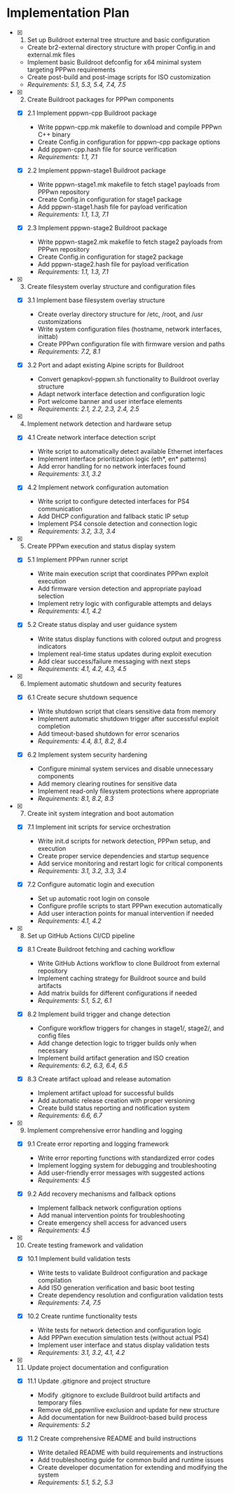 # Implementation Plan

- [x] 1. Set up Buildroot external tree structure and basic configuration
  - Create br2-external directory structure with proper Config.in and external.mk files
  - Implement basic Buildroot defconfig for x64 minimal system targeting PPPwn requirements
  - Create post-build and post-image scripts for ISO customization
  - _Requirements: 5.1, 5.3, 5.4, 7.4, 7.5_

- [x] 2. Create Buildroot packages for PPPwn components
  - [x] 2.1 Implement pppwn-cpp Buildroot package
    - Write pppwn-cpp.mk makefile to download and compile PPPwn C++ binary
    - Create Config.in configuration for pppwn-cpp package options
    - Add pppwn-cpp.hash file for source verification
    - _Requirements: 1.1, 7.1_

  - [x] 2.2 Implement pppwn-stage1 Buildroot package
    - Write pppwn-stage1.mk makefile to fetch stage1 payloads from PPPwn repository
    - Create Config.in configuration for stage1 package
    - Add pppwn-stage1.hash file for payload verification
    - _Requirements: 1.1, 1.3, 7.1_

  - [x] 2.3 Implement pppwn-stage2 Buildroot package
    - Write pppwn-stage2.mk makefile to fetch stage2 payloads from PPPwn repository
    - Create Config.in configuration for stage2 package
    - Add pppwn-stage2.hash file for payload verification
    - _Requirements: 1.1, 1.3, 7.1_

- [x] 3. Create filesystem overlay structure and configuration files
  - [x] 3.1 Implement base filesystem overlay structure
    - Create overlay directory structure for /etc, /root, and /usr customizations
    - Write system configuration files (hostname, network interfaces, inittab)
    - Create PPPwn configuration file with firmware version and paths
    - _Requirements: 7.2, 8.1_

  - [x] 3.2 Port and adapt existing Alpine scripts for Buildroot
    - Convert genapkovl-pppwn.sh functionality to Buildroot overlay structure
    - Adapt network interface detection and configuration logic
    - Port welcome banner and user interface elements
    - _Requirements: 2.1, 2.2, 2.3, 2.4, 2.5_

- [x] 4. Implement network detection and hardware setup
  - [x] 4.1 Create network interface detection script
    - Write script to automatically detect available Ethernet interfaces
    - Implement interface prioritization logic (eth*, en* patterns)
    - Add error handling for no network interfaces found
    - _Requirements: 3.1, 3.2_

  - [x] 4.2 Implement network configuration automation
    - Write script to configure detected interfaces for PS4 communication
    - Add DHCP configuration and fallback static IP setup
    - Implement PS4 console detection and connection logic
    - _Requirements: 3.2, 3.3, 3.4_

- [x] 5. Create PPPwn execution and status display system
  - [x] 5.1 Implement PPPwn runner script
    - Write main execution script that coordinates PPPwn exploit execution
    - Add firmware version detection and appropriate payload selection
    - Implement retry logic with configurable attempts and delays
    - _Requirements: 4.1, 4.2_

  - [x] 5.2 Create status display and user guidance system
    - Write status display functions with colored output and progress indicators
    - Implement real-time status updates during exploit execution
    - Add clear success/failure messaging with next steps
    - _Requirements: 4.1, 4.2, 4.3, 4.5_

- [x] 6. Implement automatic shutdown and security features
  - [x] 6.1 Create secure shutdown sequence
    - Write shutdown script that clears sensitive data from memory
    - Implement automatic shutdown trigger after successful exploit completion
    - Add timeout-based shutdown for error scenarios
    - _Requirements: 4.4, 8.1, 8.2, 8.4_

  - [x] 6.2 Implement system security hardening
    - Configure minimal system services and disable unnecessary components
    - Add memory clearing routines for sensitive data
    - Implement read-only filesystem protections where appropriate
    - _Requirements: 8.1, 8.2, 8.3_

- [x] 7. Create init system integration and boot automation
  - [x] 7.1 Implement init scripts for service orchestration
    - Write init.d scripts for network detection, PPPwn setup, and execution
    - Create proper service dependencies and startup sequence
    - Add service monitoring and restart logic for critical components
    - _Requirements: 3.1, 3.2, 3.3, 3.4_

  - [x] 7.2 Configure automatic login and execution
    - Set up automatic root login on console
    - Configure profile scripts to start PPPwn execution automatically
    - Add user interaction points for manual intervention if needed
    - _Requirements: 4.1, 4.2_

- [x] 8. Set up GitHub Actions CI/CD pipeline
  - [x] 8.1 Create Buildroot fetching and caching workflow
    - Write GitHub Actions workflow to clone Buildroot from external repository
    - Implement caching strategy for Buildroot source and build artifacts
    - Add matrix builds for different configurations if needed
    - _Requirements: 5.1, 5.2, 6.1_

  - [x] 8.2 Implement build trigger and change detection
    - Configure workflow triggers for changes in stage1/, stage2/, and config files
    - Add change detection logic to trigger builds only when necessary
    - Implement build artifact generation and ISO creation
    - _Requirements: 6.2, 6.3, 6.4, 6.5_

  - [x] 8.3 Create artifact upload and release automation
    - Implement artifact upload for successful builds
    - Add automatic release creation with proper versioning
    - Create build status reporting and notification system
    - _Requirements: 6.6, 6.7_

- [x] 9. Implement comprehensive error handling and logging
  - [x] 9.1 Create error reporting and logging framework
    - Write error reporting functions with standardized error codes
    - Implement logging system for debugging and troubleshooting
    - Add user-friendly error messages with suggested actions
    - _Requirements: 4.5_

  - [x] 9.2 Add recovery mechanisms and fallback options
    - Implement fallback network configuration options
    - Add manual intervention points for troubleshooting
    - Create emergency shell access for advanced users
    - _Requirements: 4.5_

- [x] 10. Create testing framework and validation
  - [x] 10.1 Implement build validation tests
    - Write tests to validate Buildroot configuration and package compilation
    - Add ISO generation verification and basic boot testing
    - Create dependency resolution and configuration validation tests
    - _Requirements: 7.4, 7.5_

  - [x] 10.2 Create runtime functionality tests
    - Write tests for network detection and configuration logic
    - Add PPPwn execution simulation tests (without actual PS4)
    - Implement user interface and status display validation tests
    - _Requirements: 3.1, 3.2, 4.1, 4.2_

- [x] 11. Update project documentation and configuration
  - [x] 11.1 Update .gitignore and project structure
    - Modify .gitignore to exclude Buildroot build artifacts and temporary files
    - Remove old_pppwnlive exclusion and update for new structure
    - Add documentation for new Buildroot-based build process
    - _Requirements: 5.2_

  - [x] 11.2 Create comprehensive README and build instructions
    - Write detailed README with build requirements and instructions
    - Add troubleshooting guide for common build and runtime issues
    - Create developer documentation for extending and modifying the system
    - _Requirements: 5.1, 5.2, 5.3_